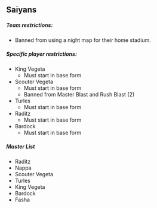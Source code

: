 ## Saiyans
##### Team restrictions:
  - Banned from using a night map for their home stadium. 

##### Specific player restrictions:

- King Vegeta
  - Must start in base form 
- Scouter Vegeta
  - Must start in base form
  - Banned from Master Blast and Rush Blast (2)
- Turles
  - Must start in base form 
- Raditz
  - Must start in base form 
- Bardock
  - Must start in base form 

##### Master List
- Raditz
- Nappa
- Scouter Vegeta
- Turles
- King Vegeta
- Bardock
- Fasha